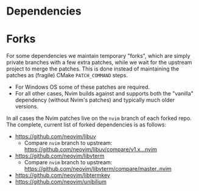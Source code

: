 Dependencies
============

Forks
=====

For some dependencies we maintain temporary "forks", which are simply private branches with a few extra patches, while we wait for the upstream project to merge the patches. This is done instead of maintaining the patches as (fragile) CMake `PATCH_COMMAND` steps.

* For Windows OS some of these patches are required. 
* For all other cases, Nvim builds against and supports both the "vanilla" dependency (without Nvim's patches) and typically much older versions.

In all cases the Nvim patches live on the `nvim` branch of each forked repo. The complete, current list of forked dependencies is as follows:

* https://github.com/neovim/libuv
	* Compare `nvim` branch to upstream: https://github.com/neovim/libuv/compare/v1.x...nvim
* https://github.com/neovim/libvterm
	* Compare `nvim` branch to upstream: https://github.com/neovim/libvterm/compare/master..nvim
* https://github.com/neovim/libtermkey
* https://github.com/neovim/unibilium
